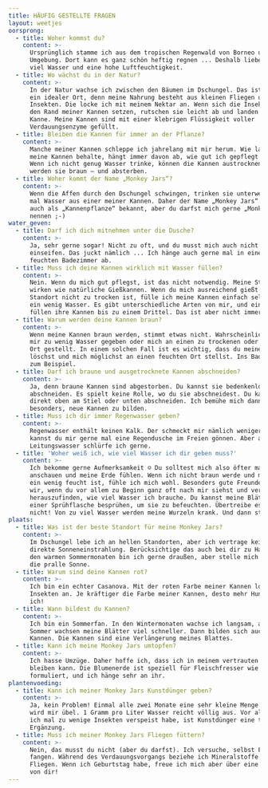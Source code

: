 ```yaml
---
title: HÄUFIG GESTELLTE FRAGEN
layout: weetjes
oorsprong:
  - title: Woher kommst du?
    content: >-
      Ursprünglich stamme ich aus dem tropischen Regenwald von Borneo und
      Umgebung. Dort kann es ganz schön heftig regnen ... Deshalb liebe ich auch
      viel Wasser und eine hohe Luftfeuchtigkeit.
  - title: Wo wächst du in der Natur?
    content: >-
      In der Natur wachse ich zwischen den Bäumen im Dschungel. Das ist für mich
      ein idealer Ort, denn meine Nahrung besteht aus kleinen Fliegen und
      Insekten. Die locke ich mit meinem Nektar an. Wenn sich die Insekten auf
      den Rand meiner Kannen setzen, rutschen sie leicht ab und landen in meiner
      Kanne. Meine Kannen sind mit einer klebrigen Flüssigkeit voller
      Verdauungsenzyme gefüllt.
  - title: Bleiben die Kannen für immer an der Pflanze?
    content: >-
      Manche meiner Kannen schleppe ich jahrelang mit mir herum. Wie lange ich
      meine Kannen behalte, hängt immer davon ab, wie gut ich gepflegt werde.
      Wenn ich nicht genug Wasser trinke, können die Kannen austrocknen – dann
      werden sie braun – und absterben.
  - title: Woher kommt der Name „Monkey Jars“?
    content: >-
      Wenn die Affen durch den Dschungel schwingen, trinken sie unterwegs gerne
      mal Wasser aus einer meiner Kannen. Daher der Name „Monkey Jars“. Ich bin
      auch als „Kannenpflanze“ bekannt, aber du darfst mich gerne „Monkey Jars“
      nennen ;-)
water_geven:
  - title: Darf ich dich mitnehmen unter die Dusche?
    content: >-
      Ja, sehr gerne sogar! Nicht zu oft, und du musst mich auch nicht
      einseifen. Das juckt nämlich ... Ich hänge auch gerne mal in einem
      feuchten Badezimmer ab.
  - title: Muss ich deine Kannen wirklich mit Wasser füllen?
    content: >-
      Nein. Wenn du mich gut pflegst, ist das nicht notwendig. Meine Stiele
      wirken wie natürliche Gießkannen. Wenn du mich ausreichend gießt und mein
      Standort nicht zu trocken ist, fülle ich meine Kannen einfach selbst mit
      ein wenig Wasser. Es gibt unterschiedliche Arten von mir, und einige
      füllen ihre Kannen bis zu einem Drittel. Das ist aber nicht immer so.
  - title: Warum werden deine Kannen braun?
    content: >-
      Wenn meine Kannen braun werden, stimmt etwas nicht. Wahrscheinlich hast du
      mir zu wenig Wasser gegeben oder mich an einen zu trockenen oder zu hellen
      Ort gestellt. In einem solchen Fall ist es wichtig, dass du meinen Durst
      löschst und mich möglichst an einen feuchten Ort stellst. Ins Badezimmer
      zum Beispiel.
  - title: Darf ich braune und ausgetrocknete Kannen abschneiden?
    content: >-
      Ja, denn braune Kannen sind abgestorben. Du kannst sie bedenkenlos
      abschneiden. Es spielt keine Rolle, wo du sie abschneidest. Du kannst sie
      direkt oben am Stiel oder unten abschneiden. Ich bemühe mich dann ganz
      besonders, neue Kannen zu bilden.
  - title: Muss ich dir immer Regenwasser geben?
    content: >-
      Regenwasser enthält keinen Kalk. Der schmeckt mir nämlich weniger. Darum
      kannst du mir gerne mal eine Regendusche im Freien gönnen. Aber auch
      Leitungswasser schlürfe ich gerne.
  - title: 'Woher weiß ich, wie viel Wasser ich dir geben muss?'
    content: >-
      Ich bekomme gerne Aufmerksamkeit ☺ Du solltest mich also öfter mal genauer
      anschauen und meine Erde fühlen. Wenn ich nicht braun werde und mein Boden
      ein wenig feucht ist, fühle ich mich wohl. Besonders gute Freunde werden
      wir, wenn du vor allem zu Beginn ganz oft nach mir siehst und versuchst
      herauszufinden, wie viel Wasser ich brauche. Du kannst meine Blätter mit
      einer Sprühflasche besprühen, um sie zu befeuchten. Übertreibe es aber
      nicht! Von zu viel Wasser werden meine Wurzeln krank. Und dann sterbe ich.
plaats:
  - title: Was ist der beste Standort für meine Monkey Jars?
    content: >-
      Im Dschungel lebe ich an hellen Standorten, aber ich vertrage keine
      direkte Sonneneinstrahlung. Berücksichtige das auch bei dir zu Hause. In
      den warmen Sommermonaten bin ich gerne draußen, aber stelle mich nicht in
      die pralle Sonne.
  - title: Warum sind deine Kannen rot?
    content: >-
      Ich bin ein echter Casanova. Mit der roten Farbe meiner Kannen locke ich
      Insekten an. Je kräftiger die Farbe meiner Kannen, desto mehr Hunger habe
      ich!
  - title: Wann bildest du Kannen?
    content: >-
      Ich bin ein Sommerfan. In den Wintermonaten wachse ich langsam, aber im
      Sommer wachsen meine Blätter viel schneller. Dann bilden sich auch neue
      Kannen. Die Kannen sind eine Verlängerung meines Blattes.
  - title: Kann ich meine Monkey Jars umtopfen?
    content: >-
      Ich hasse Umzüge. Daher hoffe ich, dass ich in meinem vertrauten Topf
      bleiben kann. Die Blumenerde ist speziell für Fleischfresser wie mich
      formuliert, und ich hänge sehr an ihr.
plantenvoeding:
  - title: Kann ich meiner Monkey Jars Kunstdünger geben?
    content: >-
      Ja, kein Problem! Einmal alle zwei Monate eine sehr kleine Menge. Sonst
      wird mir übel. 1 Gramm pro Liter Wasser reicht völlig aus. Vor allem, wenn
      ich mal zu wenige Insekten verspeist habe, ist Kunstdünger eine tolle
      Ergänzung.
  - title: Muss ich meiner Monkey Jars Fliegen füttern?
    content: >-
      Nein, das musst du nicht (aber du darfst). Ich versuche, selbst Fliegen zu
      fangen. Während des Verdauungsvorgangs beziehe ich Mineralstoffe aus den
      Fliegen. Wenn ich Geburtstag habe, freue ich mich aber über eine Fliege
      von dir!
---
```


